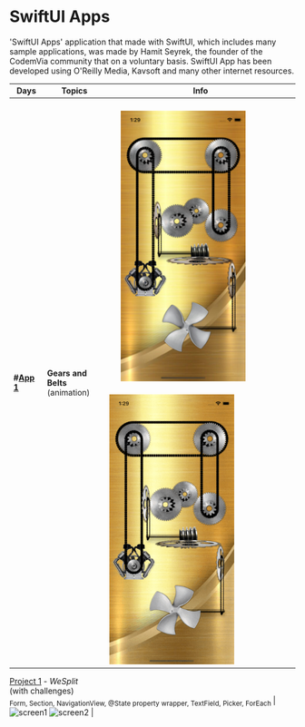 # SwiftUI Apps

'SwiftUI Apps' application that made with SwiftUI, which includes many sample applications, was made by Hamit Seyrek, the founder of the CodemVia community that on a voluntary basis. SwiftUI App has been developed using O'Reilly Media, Kavsoft and many other internet resources.



Days | Topics                                                                                                                                                            | Info
---                                   | ---                                                                                                                                       |---
**#[App 1](SwiftUIAnimationTutorials/Tutorials/GearsAndBelts)** | **Gears and Belts** <br/>(animation)                                         <br/>| <img src="readmeData/GearsAndBeltsView.png" alt="screen1" style="width:220px; padding:20px"/> <img src="readmeData/GearsAndBeltsView.gif" alt="gif1" style="width:220px;"/> | 


[Project 1](01-Project1) - *WeSplit* <br/>(with challenges)                                         <br/><sub> Form, Section, NavigationView, @State property wrapper, TextField, Picker, ForEach </sub> | ![screen1](01-Project1/screenshots/small/screen01.png) ![screen2](01-Project1/screenshots/small/screen02.png) |